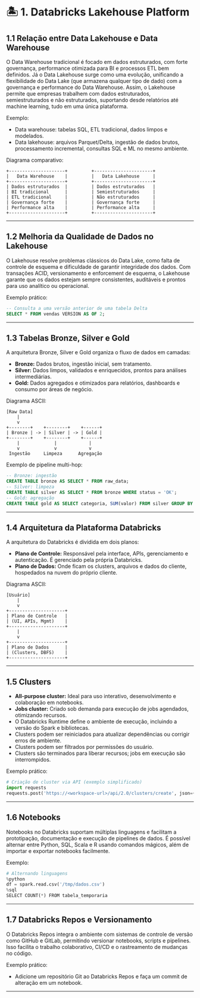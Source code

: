 # 🏝️ 1. Databricks Lakehouse Platform

## 1.1 Relação entre Data Lakehouse e Data Warehouse

O Data Warehouse tradicional é focado em dados estruturados, com forte governança, performance otimizada para BI e processos ETL bem definidos. Já o Data Lakehouse surge como uma evolução, unificando a flexibilidade do Data Lake (que armazena qualquer tipo de dado) com a governança e performance do Data Warehouse. Assim, o Lakehouse permite que empresas trabalhem com dados estruturados, semiestruturados e não estruturados, suportando desde relatórios até machine learning, tudo em uma única plataforma.

Exemplo:
- Data warehouse: tabelas SQL, ETL tradicional, dados limpos e modelados.
- Data lakehouse: arquivos Parquet/Delta, ingestão de dados brutos, processamento incremental, consultas SQL e ML no mesmo ambiente.

Diagrama comparativo:
```
+---------------------+         +----------------------+
|   Data Warehouse    |         |   Data Lakehouse     |
+---------------------+         +----------------------+
| Dados estruturados  |         | Dados estruturados   |
| BI tradicional      |         | Semiestruturados     |
| ETL tradicional     |         | Não estruturados     |
| Governança forte    |         | Governança forte     |
| Performance alta    |         | Performance alta     |
+---------------------+         +----------------------+
```

---

## 1.2 Melhoria da Qualidade de Dados no Lakehouse

O Lakehouse resolve problemas clássicos do Data Lake, como falta de controle de esquema e dificuldade de garantir integridade dos dados. Com transações ACID, versionamento e enforcement de esquema, o Lakehouse garante que os dados estejam sempre consistentes, auditáveis e prontos para uso analítico ou operacional.

Exemplo prático:
```sql
-- Consulta a uma versão anterior de uma tabela Delta
SELECT * FROM vendas VERSION AS OF 2;
```

---

## 1.3 Tabelas Bronze, Silver e Gold

A arquitetura Bronze, Silver e Gold organiza o fluxo de dados em camadas:
- **Bronze:** Dados brutos, ingestão inicial, sem tratamento.
- **Silver:** Dados limpos, validados e enriquecidos, prontos para análises intermediárias.
- **Gold:** Dados agregados e otimizados para relatórios, dashboards e consumo por áreas de negócio.

Diagrama ASCII:
```
[Raw Data]
    |
    v
+--------+    +--------+    +------+
| Bronze | -> | Silver | -> | Gold |
+--------+    +--------+    +------+
    |             |            |
    v             v            v
 Ingestão     Limpeza      Agregação
```

Exemplo de pipeline multi-hop:
```sql
-- Bronze: ingestão
CREATE TABLE bronze AS SELECT * FROM raw_data;
-- Silver: limpeza
CREATE TABLE silver AS SELECT * FROM bronze WHERE status = 'OK';
-- Gold: agregação
CREATE TABLE gold AS SELECT categoria, SUM(valor) FROM silver GROUP BY categoria;
```

---

## 1.4 Arquitetura da Plataforma Databricks

A arquitetura do Databricks é dividida em dois planos:
- **Plano de Controle:** Responsável pela interface, APIs, gerenciamento e autenticação. É gerenciado pela própria Databricks.
- **Plano de Dados:** Onde ficam os clusters, arquivos e dados do cliente, hospedados na nuvem do próprio cliente.

Diagrama ASCII:
```
[Usuário]
    |
    v
+---------------------+
| Plano de Controle   |
| (UI, APIs, Mgmt)    |
+---------------------+
    |
    v
+---------------------+
| Plano de Dados      |
| (Clusters, DBFS)    |
+---------------------+
```

---

## 1.5 Clusters

- **All-purpose cluster:** Ideal para uso interativo, desenvolvimento e colaboração em notebooks.
- **Jobs cluster:** Criado sob demanda para execução de jobs agendados, otimizando recursos.
- O Databricks Runtime define o ambiente de execução, incluindo a versão do Spark e bibliotecas.
- Clusters podem ser reiniciados para atualizar dependências ou corrigir erros de ambiente.
- Clusters podem ser filtrados por permissões do usuário.
- Clusters são terminados para liberar recursos; jobs em execução são interrompidos.

Exemplo prático:
```python
# Criação de cluster via API (exemplo simplificado)
import requests
requests.post('https://<workspace-url>/api/2.0/clusters/create', json={...})
```

---

## 1.6 Notebooks

Notebooks no Databricks suportam múltiplas linguagens e facilitam a prototipação, documentação e execução de pipelines de dados. É possível alternar entre Python, SQL, Scala e R usando comandos mágicos, além de importar e exportar notebooks facilmente.

Exemplo:
```python
# Alternando linguagens
%python
df = spark.read.csv('/tmp/dados.csv')
%sql
SELECT COUNT(*) FROM tabela_temporaria
```

---

## 1.7 Databricks Repos e Versionamento

O Databricks Repos integra o ambiente com sistemas de controle de versão como GitHub e GitLab, permitindo versionar notebooks, scripts e pipelines. Isso facilita o trabalho colaborativo, CI/CD e o rastreamento de mudanças no código.

Exemplo prático:
- Adicione um repositório Git ao Databricks Repos e faça um commit de alteração em um notebook.

--- 